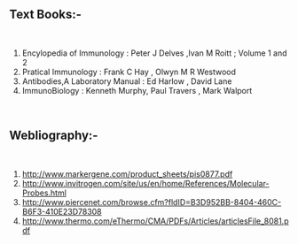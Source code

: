 ## Text Books:-
 
&nbsp;

1. Encylopedia of Immunology : Peter J Delves ,Ivan M Roitt ; Volume 1 and 2 
2. Pratical Immunology : Frank C Hay , Olwyn M R Westwood
3. Antibodies,A Laboratory Manual : Ed Harlow , David Lane 
4. ImmunoBiology : Kenneth Murphy, Paul Travers , Mark Walport
 
&nbsp;

## Webliography:-

&nbsp;

1. http://www.markergene.com/product_sheets/pis0877.pdf
2. http://www.invitrogen.com/site/us/en/home/References/Molecular-Probes.html
3. http://www.piercenet.com/browse.cfm?fldID=B3D952BB-8404-460C-B6F3-410E23D78308
4. http://www.thermo.com/eThermo/CMA/PDFs/Articles/articlesFile_8081.pdf
